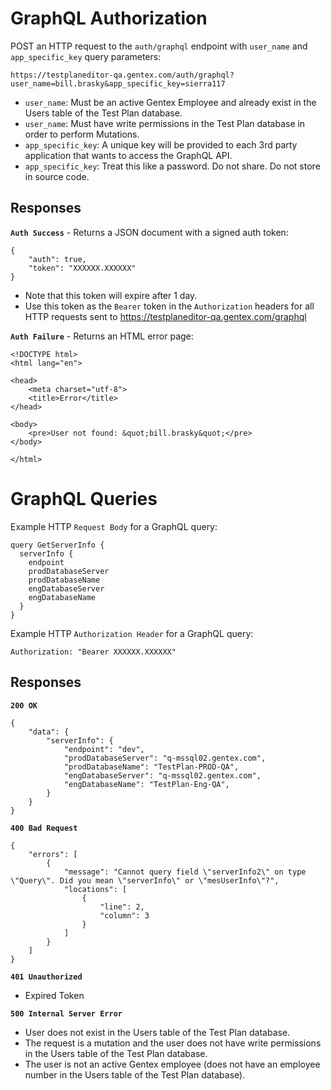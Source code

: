 # GraphQL Authorization

POST an HTTP request to the `auth/graphql` endpoint with `user_name` and `app_specific_key` query parameters:

```
https://testplaneditor-qa.gentex.com/auth/graphql?user_name=bill.brasky&app_specific_key=sierra117
```

- `user_name`: Must be an active Gentex Employee and already exist in the Users table of the Test Plan database.
- `user_name`: Must have write permissions in the Test Plan database in order to perform Mutations.
- `app_specific_key`: A unique key will be provided to each 3rd party application that wants to access the GraphQL API.
- `app_specific_key`: Treat this like a password. Do not share. Do not store in source code.

## Responses

**`Auth Success`** - Returns a JSON document with a signed auth token:

```
{
    "auth": true,
    "token": "XXXXXX.XXXXXX"
}
```

- Note that this token will expire after 1 day.
- Use this token as the `Bearer` token in the `Authorization` headers for all HTTP requests sent to https://testplaneditor-qa.gentex.com/graphql

**`Auth Failure`** - Returns an HTML error page:

```
<!DOCTYPE html>
<html lang="en">

<head>
	<meta charset="utf-8">
	<title>Error</title>
</head>

<body>
	<pre>User not found: &quot;bill.brasky&quot;</pre>
</body>

</html>
```

# GraphQL Queries

Example HTTP `Request Body` for a GraphQL query:

```
query GetServerInfo {
  serverInfo {
    endpoint
    prodDatabaseServer
    prodDatabaseName
    engDatabaseServer
    engDatabaseName
  }
}
```

Example HTTP `Authorization Header` for a GraphQL query:

```
Authorization: "Bearer XXXXXX.XXXXXX"
```

## Responses

**`200 OK`**

```
{
    "data": {
        "serverInfo": {
            "endpoint": "dev",
            "prodDatabaseServer": "q-mssql02.gentex.com",
            "prodDatabaseName": "TestPlan-PROD-QA",
            "engDatabaseServer": "q-mssql02.gentex.com",
            "engDatabaseName": "TestPlan-Eng-QA",
        }
    }
}
```

**`400 Bad Request`**

```
{
    "errors": [
        {
            "message": "Cannot query field \"serverInfo2\" on type \"Query\". Did you mean \"serverInfo\" or \"mesUserInfo\"?",
            "locations": [
                {
                    "line": 2,
                    "column": 3
                }
            ]
        }
    ]
}
```

**`401 Unauthorized`**

- Expired Token

**`500 Internal Server Error`**

- User does not exist in the Users table of the Test Plan database.
- The request is a mutation and the user does not have write permissions in the Users table of the Test Plan database.
- The user is not an active Gentex employee (does not have an employee number in the Users table of the Test Plan database).
